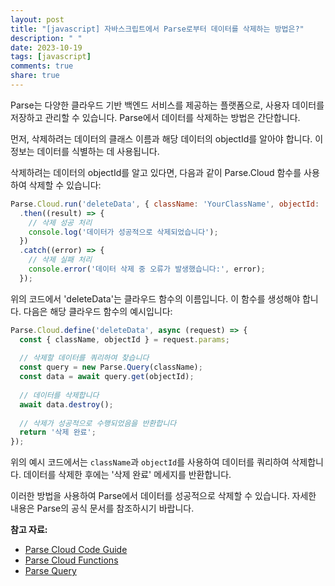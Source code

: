 ```yaml
---
layout: post
title: "[javascript] 자바스크립트에서 Parse로부터 데이터를 삭제하는 방법은?"
description: " "
date: 2023-10-19
tags: [javascript]
comments: true
share: true
---
```


Parse는 다양한 클라우드 기반 백엔드 서비스를 제공하는 플랫폼으로, 사용자 데이터를 저장하고 관리할 수 있습니다. Parse에서 데이터를 삭제하는 방법은 간단합니다. 

먼저, 삭제하려는 데이터의 클래스 이름과 해당 데이터의 objectId를 알아야 합니다. 이 정보는 데이터를 식별하는 데 사용됩니다. 

삭제하려는 데이터의 objectId를 알고 있다면, 다음과 같이 Parse.Cloud 함수를 사용하여 삭제할 수 있습니다:

```javascript
Parse.Cloud.run('deleteData', { className: 'YourClassName', objectId: 'YourObjectId' })
  .then((result) => {
    // 삭제 성공 처리
    console.log('데이터가 성공적으로 삭제되었습니다');
  })
  .catch((error) => {
    // 삭제 실패 처리
    console.error('데이터 삭제 중 오류가 발생했습니다:', error);
  });
```

위의 코드에서 'deleteData'는 클라우드 함수의 이름입니다. 이 함수를 생성해야 합니다. 다음은 해당 클라우드 함수의 예시입니다:

```javascript
Parse.Cloud.define('deleteData', async (request) => {
  const { className, objectId } = request.params;
  
  // 삭제할 데이터를 쿼리하여 찾습니다
  const query = new Parse.Query(className);
  const data = await query.get(objectId);
  
  // 데이터를 삭제합니다
  await data.destroy();
  
  // 삭제가 성공적으로 수행되었음을 반환합니다
  return '삭제 완료';
});
```

위의 예시 코드에서는 `className`과 `objectId`를 사용하여 데이터를 쿼리하여 삭제합니다. 데이터를 삭제한 후에는 '삭제 완료' 메세지를 반환합니다.

이러한 방법을 사용하여 Parse에서 데이터를 성공적으로 삭제할 수 있습니다. 자세한 내용은 Parse의 공식 문서를 참조하시기 바랍니다.

**참고 자료:**
- [Parse Cloud Code Guide](https://docs.parseplatform.org/cloudcode/guide/)
- [Parse Cloud Functions](https://docs.parseplatform.org/cloudcode/guide/#cloud-functions)
- [Parse Query](https://docs.parseplatform.org/js/guide/#queries)
